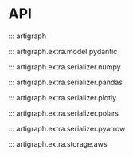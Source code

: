 # API

::: artigraph

::: artigraph.extra.model.pydantic

::: artigraph.extra.serializer.numpy

::: artigraph.extra.serializer.pandas

::: artigraph.extra.serializer.plotly

::: artigraph.extra.serializer.polars

::: artigraph.extra.serializer.pyarrow

::: artigraph.extra.storage.aws
